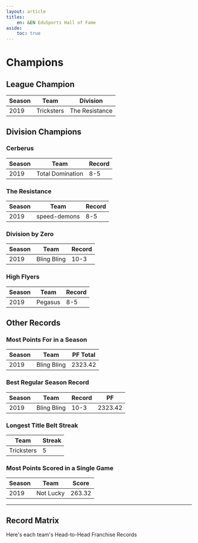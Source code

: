 ```yaml
---
layout: article
titles:
    en: &EN EduSports Hall of Fame
aside:
    toc: true
---
```


# Champions

## League Champion

| Season | Team       | Division       |
| ------ | ---------- | -------------- |
| 2019   | Tricksters | The Resistance |

## Division Champions

### Cerberus

| Season | Team             | Record |
| ------ | ---------------- | ------ |
| 2019   | Total Domination | 8-5    |

### The Resistance

| Season | Team         | Record |
| ------ | ------------ | ------ |
| 2019   | speed-demons | 8-5    |

### Division by Zero

| Season | Team        | Record |
| ------ | ----------- | ------ |
| 2019   | Bling Bling | 10-3   |

### High Flyers

| Season | Team    | Record |
| ------ | ------- | ------ |
| 2019   | Pegasus | 8-5    |

## Other Records

### Most Points For in a Season

| Season | Team        | PF Total |
| ------ | ----------- | -------- |
| 2019   | Bling Bling | 2323.42  |

### Best Regular Season Record

| Season | Team        | Record | PF      |
| ------ | ----------- | ------ | ------- |
| 2019   | Bling Bling | 10-3   | 2323.42 |

### Longest Title Belt Streak

| Team       | Streak |
| ---------- | ------ |
| Tricksters | 5      |

### Most Points Scored in a Single Game

| Season | Team      | Score  |
| ------ | --------- | ------ |
| 2019   | Not Lucky | 263.32 |

---

## Record Matrix

Here's each team's Head-to-Head Franchise Records
